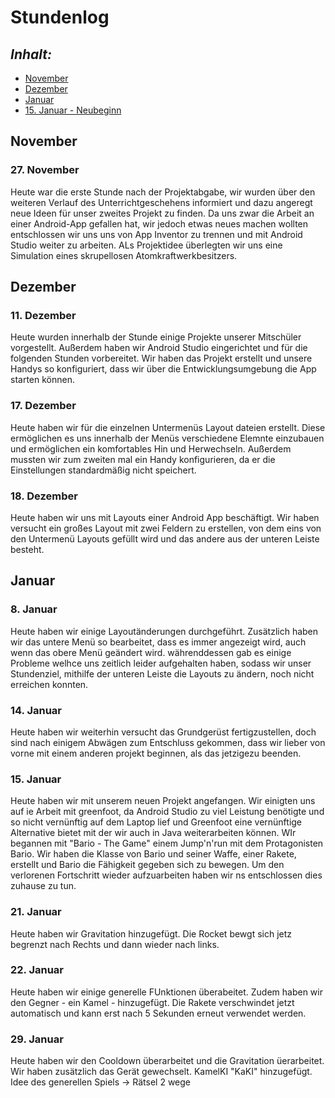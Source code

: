 # Stundenlog

## *Inhalt:* <a name="Inhalt"></a>
* [November](#November)
* [Dezember](#Dezember)
* [Januar](#Januar)
* [15. Januar - Neubeginn](#Neu)


## November <a name="November"></a>

### 27. November

Heute war die erste Stunde nach der Projektabgabe, wir wurden über den weiteren Verlauf des Unterrichtgeschehens informiert und dazu angeregt neue Ideen für unser zweites Projekt zu finden. Da uns zwar die Arbeit an einer Android-App gefallen hat, wir jedoch etwas neues machen wollten entschlossen wir uns uns von App Inventor zu trennen und mit Android Studio weiter zu arbeiten. ALs Projektidee überlegten wir uns eine Simulation eines skrupellosen Atomkraftwerkbesitzers.


## Dezember <a name="Dezember"></a>

### 11. Dezember

Heute wurden innerhalb der Stunde einige Projekte unserer Mitschüler vorgestellt. Außerdem haben wir Android Studio eingerichtet und für die folgenden Stunden vorbereitet. Wir haben das Projekt erstellt und unsere Handys so konfiguriert, dass wir über die Entwicklungsumgebung die App starten können.


### 17. Dezember

Heute haben wir für die einzelnen Untermenüs Layout dateien erstellt. Diese ermöglichen es uns innerhalb der Menüs verschiedene Elemnte einzubauen und ermöglichen ein komfortables Hin und Herwechseln. Außerdem mussten wir zum zweiten mal ein Handy konfigurieren, da er die Einstellungen standardmäßig nicht speichert.


### 18. Dezember 

Heute haben wir uns mit Layouts einer Android App beschäftigt. Wir haben versucht ein großes Layout mit zwei Feldern zu erstellen, von dem eins von den Untermenü Layouts gefüllt wird und das andere aus der unteren Leiste besteht. 


## Januar <a name="Januar"></a>

### 8. Januar

Heute haben wir einige Layoutänderungen durchgeführt. Zusätzlich haben wir das untere Menü so bearbeitet, dass es immer angezeigt wird, auch wenn das obere Menü geändert wird. währenddessen gab es einige Probleme welhce uns zeitlich leider aufgehalten haben, sodass wir unser Stundenziel, mithilfe der unteren Leiste die Layouts zu ändern, noch nicht erreichen konnten. 

### 14. Januar

Heute haben wir weiterhin versucht das Grundgerüst fertigzustellen, doch sind nach einigem Abwägen zum Entschluss gekommen, dass wir lieber von vorne mit einem anderen projekt beginnen, als das jetzigezu beenden.

### 15. Januar <a name="Neu"></a>

Heute haben wir mit unserem neuen Projekt angefangen. Wir einigten uns auf ie Arbeit mit greenfoot, da Android Studio zu viel Leistung benötigte und so nicht vernünftig auf dem Laptop lief und Greenfoot eine vernünftige Alternative bietet mit der wir auch in Java weiterarbeiten können. WIr begannen mit "Bario - The Game" einem Jump'n'run mit dem Protagonisten Bario. Wir haben die Klasse von Bario und seiner Waffe, einer Rakete, erstellt und Bario die Fähigkeit gegeben sich zu bewegen. Um den verlorenen Fortschritt wieder aufzuarbeiten haben wir ns entschlossen dies zuhause zu tun.

### 21. Januar

Heute haben wir Gravitation hinzugefügt. Die Rocket bewgt sich jetz begrenzt nach Rechts und dann wieder nach links. 

### 22. Januar

Heute haben wir einige generelle FUnktionen überabeitet. Zudem haben wir den Gegner - ein Kamel - hinzugefügt. Die Rakete verschwindet jetzt automatisch und kann erst nach 5 Sekunden erneut verwendet werden.

### 29. Januar

Heute haben wir den Cooldown überarbeitet und die Gravitation üerarbeitet. Wir haben zusätzlich das Gerät gewechselt. KamelKI "KaKI" hinzugefügt. Idee des generellen Spiels -> Rätsel 2 wege
